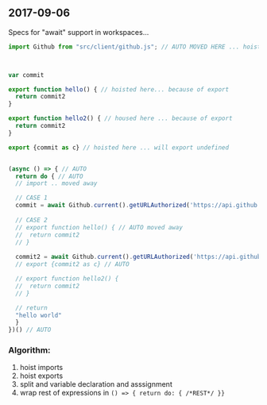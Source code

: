 ## 2017-09-06


Specs for "await" support in workspaces...

```javascript
import Github from "src/client/github.js"; // AUTO MOVED HERE ... hoist the imports... we can do it!



var commit

export function hello() { // hoisted here... because of export
  return commit2
}

export function hello2() { // housed here ... because of export
  return commit2
}

export {commit as c} // hoisted here ... will export undefined


(async () => { // AUTO
  return do { // AUTO
  // import .. moved away

  // CASE 1
  commit = await Github.current().getURLAuthorized('https://api.github.com/repos/LivelyKernel/lively4-core/commits').then(r => r.json());
    
  // CASE 2    
  // export function hello() { // AUTO moved away
  //  return commit2
  // }
    
  commit2 = await Github.current().getURLAuthorized('https://api.github.com/repos/LivelyKernel/lively4-core/commits').then(r => r.json());
  // export {commit2 as c} // AUTO

  // export function hello2() {
  //  return commit2
  // }

  // return   
  "hello world"
  }
})() // AUTO

```

### Algorithm:

1. hoist imports
2. hoist exports
3. split and variable declaration and asssignment
3. wrap rest of expressions in ``() => { return do: { /*REST*/ }}``


